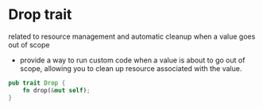 # Drop trait
related to resource management and automatic cleanup when a value goes out of 
scope
- provide a way to run custom code when a value is about to go out of scope,
  allowing you to clean up resource associated with the value.
```rust
pub trait Drop {
    fn drop(&mut self);
}
```
